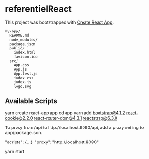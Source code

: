 # referentielReact

This project was bootstrapped with [Create React App](https://github.com/facebook/create-react-app).


```
my-app/
  README.md
  node_modules/
  package.json
  public/
    index.html
    favicon.ico
  src/
    App.css
    App.js
    App.test.js
    index.css
    index.js
    logo.svg
```



## Available Scripts

yarn create react-app app
cd app
yarn add bootstrap@4.1.2 react-cookie@2.2.0 react-router-dom@4.3.1 reactstrap@6.3.0

To proxy from /api to http://localhost:8080/api, add a proxy setting to app/package.json.

"scripts": {...},
"proxy": "http://localhost:8080"

yarn start


